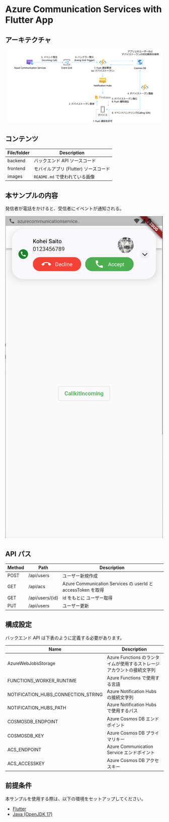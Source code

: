 # Azure Communication Services with Flutter App

## アーキテクチャ

<img src="images/architecture-ja.png" />

## コンテンツ

| File/folder | Description                           |
| ----------- | ------------------------------------- |
| backend     | バックエンド API ソースコード         |
| frontend    | モバイルアプリ (Flutter) ソースコード |
| images      | `README.md` で使われている画像        |

## 本サンプルの内容

発信者が電話をかけると、受信者にイベントが通知される。

<img src="images/callevent.png" />

## API パス

| Method | Path            | Description                                                  |
| ------ | --------------- | ------------------------------------------------------------ |
| POST   | /api/users      | ユーザー新規作成                                             |
| GET    | /api/acs        | Azure Communication Services の userId と accessToken を取得 |
| GET    | /api/users/{id} | id をもとに ユーザー取得                                     |
| PUT    | /api/users      | ユーザー更新                                                 |

## 構成設定

バックエンド API は下表のように定義する必要があります。

| Name                                | Description                                                            |
| ----------------------------------- | ---------------------------------------------------------------------- |
| AzureWebJobsStorage                 | Azure Functions のランタイムが使用するストレージアカウントの接続文字列 |
| FUNCTIONS_WORKER_RUNTIME            | Azure Functions で使用する言語                                         |
| NOTIFICATION_HUBS_CONNECTION_STRING | Azure Notification Hubs の接続文字列                                   |
| NOTIFICATION_HUBS_PATH              | Azure Notification Hubs で使用するパス                                 |
| COSMOSDB_ENDPOINT                   | Azure Cosmos DB エンドポイント                                         |
| COSMOSDB_KEY                        | Azure Cosmos DB プライマリキー                                         |
| ACS_ENDPOINT                        | Azure Communication Service エンドポイント                             |
| ACS_ACCESSKEY                       | Azure Cosmos DB アクセスキー                                           |

## 前提条件

本サンプルを使用する際は、以下の環境をセットアップしてください。

- [Flutter](https://docs.flutter.dev/get-started/install)
- [Java (OpenJDK 17)](https://openjdk.org/projects/jdk/17/)
